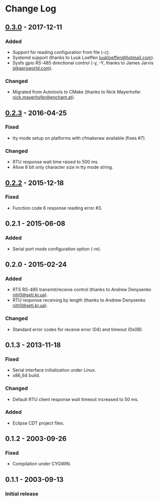 # Change Log

## [0.3.0] - 2017-12-11
### Added
- Support for reading configuration from file (-c).
- Systemd support (thanks to Luuk Loeffen <luukloeffen@hotmail.com>).
- Sysfs gpio RS-485 directional control (-y, -Y, thanks to James Jarvis <jj@aprsworld.com>).

### Changed
- Migrated from Autotools to CMake (thanks to Nick Mayerhofer <nick.mayerhofer@enchant.at>).

## [0.2.3] - 2016-04-25
### Fixed
- tty mode setup on platforms with cfmakeraw available (fixes #7).

### Changed
- RTU response wait time raised to 500 ms.
- Allow 8 bit only character size in tty mode string.

## [0.2.2] - 2015-12-18
### Fixed
- Function code 6 response reading error #3.

## 0.2.1 - 2015-06-08
### Added
- Serial port mode configuration option (-m).

## 0.2.0 - 2015-02-24
### Added
- RTS RS-485 transmit/receive control (thanks to Andrew Denysenko <nitr0@seti.kr.ua>).
- RTU response receiving by length (thanks to Andrew Denysenko <nitr0@seti.kr.ua>).

### Changed
- Standard error codes for receive error (04) and timeout (0x0B).

## 0.1.3 - 2013-11-18
### Fixed
- Serial interface initialization under Linux.
- x86_64 build.

### Changed
- Default RTU client response wait timeout increased to 50 ms.

### Added
- Eclipse CDT project files.

## 0.1.2 - 2003-09-26
### Fixed
- Compilation under CYGWIN.

## 0.1.1 - 2003-09-13
### Initial release

[0.3.0]: https://github.com/3cky/mbusd/compare/v0.2.3...v0.3.0
[0.2.3]: https://github.com/3cky/mbusd/compare/v0.2.2...v0.2.3
[0.2.2]: https://github.com/3cky/mbusd/compare/v0.2.1...v0.2.2